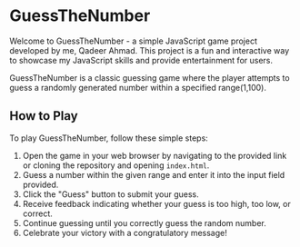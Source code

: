 # GuessTheNumber

Welcome to GuessTheNumber - a simple JavaScript game project developed by me, Qadeer Ahmad. This project is a fun and interactive way to showcase my JavaScript skills and provide entertainment for users.



GuessTheNumber is a classic guessing game where the player attempts to guess a randomly generated number within a specified range(1,100).

## How to Play

To play GuessTheNumber, follow these simple steps:

1. Open the game in your web browser by navigating to the provided link or cloning the repository and opening `index.html`.
2. Guess a number within the given range and enter it into the input field provided.
3. Click the "Guess" button to submit your guess.
4. Receive feedback indicating whether your guess is too high, too low, or correct.
5. Continue guessing until you correctly guess the random number.
6. Celebrate your victory with a congratulatory message!

